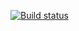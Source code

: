 [![Build status](https://ci.appveyor.com/api/projects/status/887dsvwt97s9p7hq?svg=true)](https://ci.appveyor.com/project/ValeriaOreshko/debitcard)

